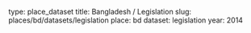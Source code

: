 type: place_dataset
title: Bangladesh / Legislation
slug: places/bd/datasets/legislation
place: bd
dataset: legislation
year: 2014
